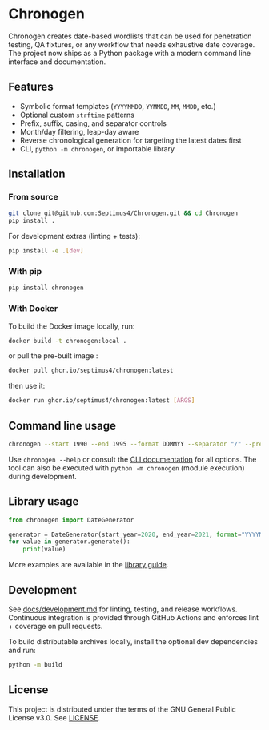 # Chronogen

Chronogen creates date-based wordlists that can be used for penetration testing, QA fixtures, or any workflow that needs exhaustive date coverage. The project now ships as a Python package with a modern command line interface and documentation.

## Features

- Symbolic format templates (`YYYYMMDD`, `YYMMDD`, `MM`, `MMDD`, etc.)
- Optional custom `strftime` patterns
- Prefix, suffix, casing, and separator controls
- Month/day filtering, leap-day aware
- Reverse chronological generation for targeting the latest dates first
- CLI, `python -m chronogen`, or importable library

## Installation

### From source

```bash
git clone git@github.com:Septimus4/Chronogen.git && cd Chronogen
pip install .
```

For development extras (linting + tests):

```bash
pip install -e .[dev]
```

### With pip

```bash
pip install chronogen
```

### With Docker

To build the Docker image locally, run:

```bash
docker build -t chronogen:local .
```

or pull the pre-built image :

```bash
docker pull ghcr.io/septimus4/chronogen:latest
```

then use it:

```bash
docker run ghcr.io/septimus4/chronogen:latest [ARGS]
```

## Command line usage

```bash
chronogen --start 1990 --end 1995 --format DDMMYY --separator "/" --prefix corp-
```

Use `chronogen --help` or consult the [CLI documentation](docs/cli.md) for all options. The tool can also be executed with `python -m chronogen` (module execution) during development.

## Library usage

```python
from chronogen import DateGenerator

generator = DateGenerator(start_year=2020, end_year=2021, format="YYYYMMDD", separator="-")
for value in generator.generate():
    print(value)
```

More examples are available in the [library guide](docs/library.md).

## Development

See [docs/development.md](docs/development.md) for linting, testing, and release workflows. Continuous integration is provided through GitHub Actions and enforces lint + coverage on pull requests.

To build distributable archives locally, install the optional dev dependencies and run:

```bash
python -m build
```

## License

This project is distributed under the terms of the GNU General Public License v3.0. See [LICENSE](LICENSE).
